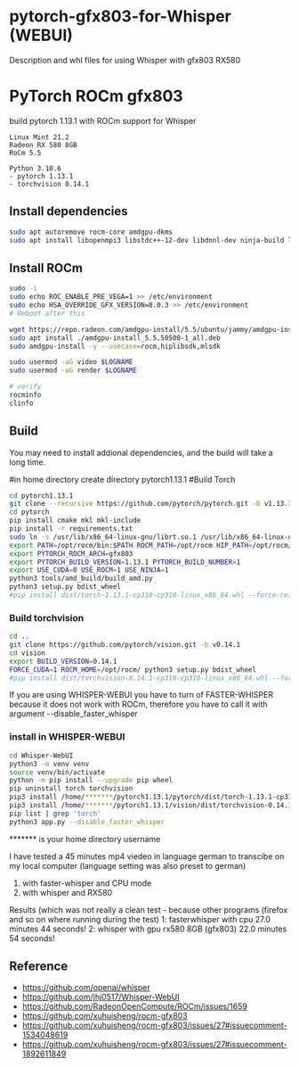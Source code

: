 # pytorch-gfx803-for-Whisper (WEBUI)
Description and whl files for using Whisper with gfx803 RX580

# PyTorch ROCm gfx803

build pytorch 1.13.1 with ROCm support for Whisper

```
Linux Mint 21.2
Radeon RX 580 8GB
RoCm 5.5

Python 3.10.6
- pytorch 1.13.1
- torchvision 0.14.1
```
## Install dependencies

```bash
sudo apt autoremove rocm-core amdgpu-dkms
sudo apt install libopenmpi3 libstdc++-12-dev libdnnl-dev ninja-build libopenblas-dev libpng-dev libjpeg-dev
```

## Install ROCm

```bash
sudo -i
sudo echo ROC_ENABLE_PRE_VEGA=1 >> /etc/environment
sudo echo HSA_OVERRIDE_GFX_VERSION=8.0.3 >> /etc/environment
# Reboot after this

wget https://repo.radeon.com/amdgpu-install/5.5/ubuntu/jammy/amdgpu-install_5.5.50500-1_all.deb
sudo apt install ./amdgpu-install_5.5.50500-1_all.deb
sudo amdgpu-install -y --usecase=rocm,hiplibsdk,mlsdk

sudo usermod -aG video $LOGNAME
sudo usermod -aG render $LOGNAME

# verify
rocminfo
clinfo
```

## Build

You may need to install addional dependencies, and the build will take a long time.

#in home directory create directory pytorch1.13.1
#Build Torch
```bash
cd pytorch1.13.1
git clone --recursive https://github.com/pytorch/pytorch.git -b v1.13.1
cd pytorch
pip install cmake mkl mkl-include
pip install -r requirements.txt
sudo ln -s /usr/lib/x86_64-linux-gnu/librt.so.1 /usr/lib/x86_64-linux-gnu/librt.so
export PATH=/opt/rocm/bin:$PATH ROCM_PATH=/opt/rocm HIP_PATH=/opt/rocm/hip
export PYTORCH_ROCM_ARCH=gfx803
export PYTORCH_BUILD_VERSION=1.13.1 PYTORCH_BUILD_NUMBER=1
export USE_CUDA=0 USE_ROCM=1 USE_NINJA=1
python3 tools/amd_build/build_amd.py
python3 setup.py bdist_wheel
#pip install dist/torch-1.13.1-cp310-cp310-linux_x86_64.whl --force-reinstall

```

### Build torchvision

```bash
cd ..
git clone https://github.com/pytorch/vision.git -b v0.14.1
cd vision
export BUILD_VERSION=0.14.1
FORCE_CUDA=1 ROCM_HOME=/opt/rocm/ python3 setup.py bdist_wheel
#pip install dist/torchvision-0.14.1-cp310-cp310-linux_x86_64.whl --force-reinstall

```
If you are using WHISPER-WEBUI you have to turn of FASTER-WHISPER because it does not work with ROCm, therefore you have to call it with argument --disable_faster_whisper

### install in WHISPER-WEBUI
```bash
cd Whisper-WebUI
python3 -m venv venv
source venv/bin/activate
python -m pip install --upgrade pip wheel
pip uninstall torch torchvision
pip3 install /home/*******/pytorch1.13.1/pytorch/dist/torch-1.13.1-cp310-cp310-linux_x86_64.whl
pip3 install /home/*******/pytorch1.13.1/vision/dist/torchvision-0.14.1-cp310-cp310-linux_x86_64.whl
pip list | grep 'torch'
python3 app.py --disable_faster_whisper
```
******* is your home directory username

I have tested a 45 minutes mp4 viedeo in language german to transcibe on my local computer (language setting was also preset to german)
1) with faster-whisper and CPU mode
2) with whisper and RX580

Results (which was not really a clean test - because other programs (firefox and so on where running during the test)
1: fasterwhisper with cpu 27.0 minutes 44 seconds!
2: whisper with gpu rx580 8GB (gfx803) 22.0 minutes 54 seconds!

## Reference
- https://github.com/openai/whisper
- https://github.com/jhj0517/Whisper-WebUI
- https://github.com/RadeonOpenCompute/ROCm/issues/1659
- https://github.com/xuhuisheng/rocm-gfx803
- https://github.com/xuhuisheng/rocm-gfx803/issues/27#issuecomment-1534048619
- https://github.com/xuhuisheng/rocm-gfx803/issues/27#issuecomment-1892611849
